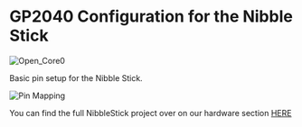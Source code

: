 # GP2040 Configuration for the Nibble Stick

![Open_Core0](assets/NibbleStick.jpg)

Basic pin setup for the Nibble Stick.

![Pin Mapping](assets/NibbleStick_pinout.png)

You can find the full NibbleStick project over on our hardware section [HERE](https://github.com/OpenStickCommunity/Hardware/tree/main/NibbleStick)